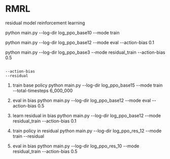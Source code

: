 # RMRL
residual model reinforcement learning



python main.py --log-dir log_ppo_base10 --mode train 

python main.py --log-dir log_ppo_base12 --mode eval --action-bias 0.1

python main.py --log-dir log_ppo_base3 --mode residual_train --action-bias 0.5 

```

--action-bias
--residual

```

1. train base policy 
python main.py --log-dir log_ppo_base15 --mode train --total-timesteps 6_000_000


2. eval in bias
python main.py --log-dir log_ppo_base12 --mode eval --action-bias 0.5


3. learn residual in bias
python main.py --log-dir log_ppo_base12 --mode residual_train --action-bias 0.1 

4. train policy in residual
python main.py --log-dir log_ppo_res_12 --mode train --residual

5. eval in bias
python main.py --log-dir log_ppo_res_10 --mode residual_train --action-bias 0.5 
